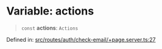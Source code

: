 # Variable: actions

> `const` **actions**: `Actions`

Defined in: [src/routes/auth/check-email/+page.server.ts:27](https://github.com/andrewski04/SvelteKit-Template/blob/9ffac812183d006906d6dfaaa45d8940033328db/src/routes/auth/check-email/+page.server.ts#L27)
